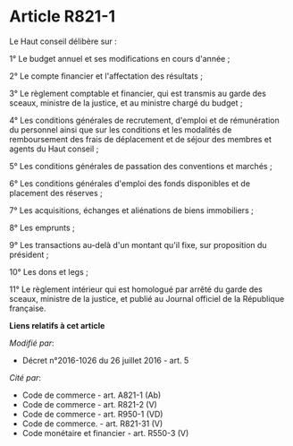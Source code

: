 # Article R821-1

Le Haut conseil délibère sur :

1° Le budget annuel et ses modifications en cours d'année ;

2° Le compte financier et l'affectation des résultats ;

3° Le règlement comptable et financier, qui est transmis au garde des sceaux, ministre de la justice, et au ministre chargé
du budget ;

4° Les conditions générales de recrutement, d'emploi et de rémunération du personnel ainsi que sur les conditions et les
modalités de remboursement des frais de déplacement et de séjour des membres et agents du Haut conseil ;

5° Les conditions générales de passation des conventions et marchés ;

6° Les conditions générales d'emploi des fonds disponibles et de placement des réserves ;

7° Les acquisitions, échanges et aliénations de biens immobiliers ;

8° Les emprunts ;

9° Les transactions au-delà d'un montant qu'il fixe, sur proposition du président ;

10° Les dons et legs ;

11° Le règlement intérieur qui est homologué par arrêté du garde des sceaux, ministre de la justice, et publié au Journal
officiel de la République française.

**Liens relatifs à cet article**

_Modifié par_:

  - Décret n°2016-1026 du 26 juillet 2016 - art. 5

_Cité par_:

  - Code de commerce - art. A821-1 (Ab)
  - Code de commerce - art. R821-2 (V)
  - Code de commerce - art. R950-1 (VD)
  - Code de commerce. - art. R821-31 (V)
  - Code monétaire et financier - art. R550-3 (V)
